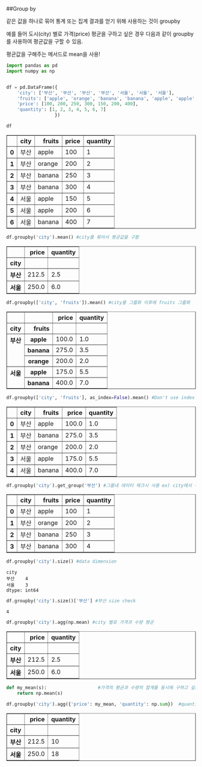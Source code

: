 ##Group by

같은 값을 하나로 묶어 통계 또는 집계 결과를 얻기 위해 사용하는 것이 groupby

예를 들어 도시(city) 별로 가격(price) 평균을 구하고 싶은 경우 다음과 같이 groupby를 사용하여 평균값을 구할 수 있음.

평균값을 구해주는 메서드로 mean을 사용!


```python
import pandas as pd
import numpy as np


df = pd.DataFrame({
    'city': ['부산', '부산', '부산', '부산', '서울', '서울', '서울'],
    'fruits': ['apple', 'orange', 'banana', 'banana', 'apple', 'apple', 'banana'],
    'price': [100, 200, 250, 300, 150, 200, 400],
    'quantity': [1, 2, 3, 4, 5, 6, 7]
                  })

df
```




<div>
<style scoped>
    .dataframe tbody tr th:only-of-type {
        vertical-align: middle;
    }

    .dataframe tbody tr th {
        vertical-align: top;
    }

    .dataframe thead th {
        text-align: right;
    }
</style>
<table border="1" class="dataframe">
  <thead>
    <tr style="text-align: right;">
      <th></th>
      <th>city</th>
      <th>fruits</th>
      <th>price</th>
      <th>quantity</th>
    </tr>
  </thead>
  <tbody>
    <tr>
      <th>0</th>
      <td>부산</td>
      <td>apple</td>
      <td>100</td>
      <td>1</td>
    </tr>
    <tr>
      <th>1</th>
      <td>부산</td>
      <td>orange</td>
      <td>200</td>
      <td>2</td>
    </tr>
    <tr>
      <th>2</th>
      <td>부산</td>
      <td>banana</td>
      <td>250</td>
      <td>3</td>
    </tr>
    <tr>
      <th>3</th>
      <td>부산</td>
      <td>banana</td>
      <td>300</td>
      <td>4</td>
    </tr>
    <tr>
      <th>4</th>
      <td>서울</td>
      <td>apple</td>
      <td>150</td>
      <td>5</td>
    </tr>
    <tr>
      <th>5</th>
      <td>서울</td>
      <td>apple</td>
      <td>200</td>
      <td>6</td>
    </tr>
    <tr>
      <th>6</th>
      <td>서울</td>
      <td>banana</td>
      <td>400</td>
      <td>7</td>
    </tr>
  </tbody>
</table>
</div>




```python
df.groupby('city').mean() #city를 묶어서 평균값을 구함
```




<div>
<style scoped>
    .dataframe tbody tr th:only-of-type {
        vertical-align: middle;
    }

    .dataframe tbody tr th {
        vertical-align: top;
    }

    .dataframe thead th {
        text-align: right;
    }
</style>
<table border="1" class="dataframe">
  <thead>
    <tr style="text-align: right;">
      <th></th>
      <th>price</th>
      <th>quantity</th>
    </tr>
    <tr>
      <th>city</th>
      <th></th>
      <th></th>
    </tr>
  </thead>
  <tbody>
    <tr>
      <th>부산</th>
      <td>212.5</td>
      <td>2.5</td>
    </tr>
    <tr>
      <th>서울</th>
      <td>250.0</td>
      <td>6.0</td>
    </tr>
  </tbody>
</table>
</div>




```python
df.groupby(['city', 'fruits']).mean() #city를 그룹화 이후에 fruits 그룹화
```




<div>
<style scoped>
    .dataframe tbody tr th:only-of-type {
        vertical-align: middle;
    }

    .dataframe tbody tr th {
        vertical-align: top;
    }

    .dataframe thead th {
        text-align: right;
    }
</style>
<table border="1" class="dataframe">
  <thead>
    <tr style="text-align: right;">
      <th></th>
      <th></th>
      <th>price</th>
      <th>quantity</th>
    </tr>
    <tr>
      <th>city</th>
      <th>fruits</th>
      <th></th>
      <th></th>
    </tr>
  </thead>
  <tbody>
    <tr>
      <th rowspan="3" valign="top">부산</th>
      <th>apple</th>
      <td>100.0</td>
      <td>1.0</td>
    </tr>
    <tr>
      <th>banana</th>
      <td>275.0</td>
      <td>3.5</td>
    </tr>
    <tr>
      <th>orange</th>
      <td>200.0</td>
      <td>2.0</td>
    </tr>
    <tr>
      <th rowspan="2" valign="top">서울</th>
      <th>apple</th>
      <td>175.0</td>
      <td>5.5</td>
    </tr>
    <tr>
      <th>banana</th>
      <td>400.0</td>
      <td>7.0</td>
    </tr>
  </tbody>
</table>
</div>




```python
df.groupby(['city', 'fruits'], as_index=False).mean() #Don't use index label
```




<div>
<style scoped>
    .dataframe tbody tr th:only-of-type {
        vertical-align: middle;
    }

    .dataframe tbody tr th {
        vertical-align: top;
    }

    .dataframe thead th {
        text-align: right;
    }
</style>
<table border="1" class="dataframe">
  <thead>
    <tr style="text-align: right;">
      <th></th>
      <th>city</th>
      <th>fruits</th>
      <th>price</th>
      <th>quantity</th>
    </tr>
  </thead>
  <tbody>
    <tr>
      <th>0</th>
      <td>부산</td>
      <td>apple</td>
      <td>100.0</td>
      <td>1.0</td>
    </tr>
    <tr>
      <th>1</th>
      <td>부산</td>
      <td>banana</td>
      <td>275.0</td>
      <td>3.5</td>
    </tr>
    <tr>
      <th>2</th>
      <td>부산</td>
      <td>orange</td>
      <td>200.0</td>
      <td>2.0</td>
    </tr>
    <tr>
      <th>3</th>
      <td>서울</td>
      <td>apple</td>
      <td>175.0</td>
      <td>5.5</td>
    </tr>
    <tr>
      <th>4</th>
      <td>서울</td>
      <td>banana</td>
      <td>400.0</td>
      <td>7.0</td>
    </tr>
  </tbody>
</table>
</div>




```python
df.groupby('city').get_group('부산') #그룹내 데이터 체크시 사용 ex) city에서 부산항목 체크
```




<div>
<style scoped>
    .dataframe tbody tr th:only-of-type {
        vertical-align: middle;
    }

    .dataframe tbody tr th {
        vertical-align: top;
    }

    .dataframe thead th {
        text-align: right;
    }
</style>
<table border="1" class="dataframe">
  <thead>
    <tr style="text-align: right;">
      <th></th>
      <th>city</th>
      <th>fruits</th>
      <th>price</th>
      <th>quantity</th>
    </tr>
  </thead>
  <tbody>
    <tr>
      <th>0</th>
      <td>부산</td>
      <td>apple</td>
      <td>100</td>
      <td>1</td>
    </tr>
    <tr>
      <th>1</th>
      <td>부산</td>
      <td>orange</td>
      <td>200</td>
      <td>2</td>
    </tr>
    <tr>
      <th>2</th>
      <td>부산</td>
      <td>banana</td>
      <td>250</td>
      <td>3</td>
    </tr>
    <tr>
      <th>3</th>
      <td>부산</td>
      <td>banana</td>
      <td>300</td>
      <td>4</td>
    </tr>
  </tbody>
</table>
</div>




```python
df.groupby('city').size() #data dimension
```




    city
    부산    4
    서울    3
    dtype: int64




```python
df.groupby('city').size()['부산'] #부산 size check
```




    4




```python
df.groupby('city').agg(np.mean) #city 별로 가격과 수량 평균
```




<div>
<style scoped>
    .dataframe tbody tr th:only-of-type {
        vertical-align: middle;
    }

    .dataframe tbody tr th {
        vertical-align: top;
    }

    .dataframe thead th {
        text-align: right;
    }
</style>
<table border="1" class="dataframe">
  <thead>
    <tr style="text-align: right;">
      <th></th>
      <th>price</th>
      <th>quantity</th>
    </tr>
    <tr>
      <th>city</th>
      <th></th>
      <th></th>
    </tr>
  </thead>
  <tbody>
    <tr>
      <th>부산</th>
      <td>212.5</td>
      <td>2.5</td>
    </tr>
    <tr>
      <th>서울</th>
      <td>250.0</td>
      <td>6.0</td>
    </tr>
  </tbody>
</table>
</div>




```python
def my_mean(s):                   #가격의 평균과 수량의 합계를 동시에 구하고 싶은 경우
    return np.mean(s)

df.groupby('city').agg({'price': my_mean, 'quantity': np.sum})  #quantity는 수량이 합해짐
```




<div>
<style scoped>
    .dataframe tbody tr th:only-of-type {
        vertical-align: middle;
    }

    .dataframe tbody tr th {
        vertical-align: top;
    }

    .dataframe thead th {
        text-align: right;
    }
</style>
<table border="1" class="dataframe">
  <thead>
    <tr style="text-align: right;">
      <th></th>
      <th>price</th>
      <th>quantity</th>
    </tr>
    <tr>
      <th>city</th>
      <th></th>
      <th></th>
    </tr>
  </thead>
  <tbody>
    <tr>
      <th>부산</th>
      <td>212.5</td>
      <td>10</td>
    </tr>
    <tr>
      <th>서울</th>
      <td>250.0</td>
      <td>18</td>
    </tr>
  </tbody>
</table>
</div>




```python

```
